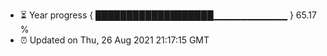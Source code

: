 - ⏳ Year progress { ███████████████████▁▁▁▁▁▁▁▁▁▁▁ } 65.17 %
- ⏰ Updated on Thu, 26 Aug 2021 21:17:15 GMT

